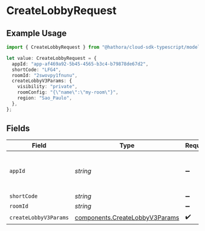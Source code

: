 # CreateLobbyRequest

## Example Usage

```typescript
import { CreateLobbyRequest } from "@hathora/cloud-sdk-typescript/models/operations";

let value: CreateLobbyRequest = {
  appId: "app-af469a92-5b45-4565-b3c4-b79878de67d2",
  shortCode: "LFG4",
  roomId: "2swovpy1fnunu",
  createLobbyV3Params: {
    visibility: "private",
    roomConfig: "{\"name\":\"my-room\"}",
    region: "Sao_Paulo",
  },
};
```

## Fields

| Field                                                                            | Type                                                                             | Required                                                                         | Description                                                                      | Example                                                                          |
| -------------------------------------------------------------------------------- | -------------------------------------------------------------------------------- | -------------------------------------------------------------------------------- | -------------------------------------------------------------------------------- | -------------------------------------------------------------------------------- |
| `appId`                                                                          | *string*                                                                         | :heavy_minus_sign:                                                               | N/A                                                                              | app-af469a92-5b45-4565-b3c4-b79878de67d2                                         |
| `shortCode`                                                                      | *string*                                                                         | :heavy_minus_sign:                                                               | N/A                                                                              | LFG4                                                                             |
| `roomId`                                                                         | *string*                                                                         | :heavy_minus_sign:                                                               | N/A                                                                              | 2swovpy1fnunu                                                                    |
| `createLobbyV3Params`                                                            | [components.CreateLobbyV3Params](../../models/components/createlobbyv3params.md) | :heavy_check_mark:                                                               | N/A                                                                              |                                                                                  |